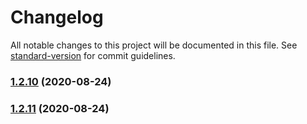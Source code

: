 # Changelog

All notable changes to this project will be documented in this file. See [standard-version](https://github.com/conventional-changelog/standard-version) for commit guidelines.

### [1.2.10](https://github.com/bissolli/release-it/compare/v1.2.11...v1.2.10) (2020-08-24)

### [1.2.11](https://github.com/bissolli/release-it/compare/v1.2.10...v1.2.11) (2020-08-24)
